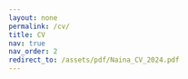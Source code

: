 ```yaml
---
layout: none
permalink: /cv/
title: CV
nav: true
nav_order: 2
redirect_to: /assets/pdf/Naina_CV_2024.pdf
---
```

